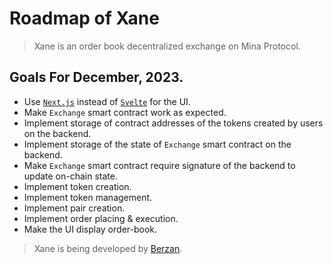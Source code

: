 # Roadmap of Xane

> Xane is an order book decentralized exchange on Mina Protocol.

## Goals For December, 2023.
- Use [`Next.js`](https://nextjs.org/) instead of [`Svelte`](https://svelte.dev/) for the UI.
- Make `Exchange` smart contract work as expected.
- Implement storage of contract addresses of the tokens created by users on the backend.
- Implement storage of the state of `Exchange` smart contract on the backend.
- Make `Exchange` smart contract require signature of the backend to update on-chain state.
- Implement token creation.
- Implement token management.
- Implement pair creation.
- Implement order placing & execution.
- Make the UI display order-book.

> Xane is being developed by [Berzan](https://github.com/BerzanXyz).